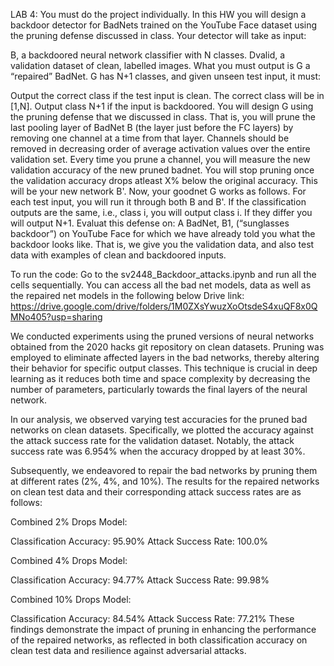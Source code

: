 LAB 4: You must do the project individually. In this HW you will design a backdoor detector for BadNets trained on the YouTube Face dataset using the pruning defense discussed in class. Your detector will take as input:

B, a backdoored neural network classifier with N classes.
Dvalid, a validation dataset of clean, labelled images.
What you must output is G a “repaired” BadNet. G has N+1 classes, and given unseen test input, it must:

Output the correct class if the test input is clean. The correct class will be in [1,N].
Output class N+1 if the input is backdoored. You will design G using the pruning defense that we discussed in class. That is, you will prune the last pooling layer of BadNet B (the layer just before the FC layers) by removing one channel at a time from that layer. Channels should be removed in decreasing order of average activation values over the entire validation set. Every time you prune a channel, you will measure the new validation accuracy of the new pruned badnet. You will stop pruning once the validation accuracy drops atleast X% below the original accuracy. This will be your new network B'. Now, your goodnet G works as follows. For each test input, you will run it through both B and B'. If the classification outputs are the same, i.e., class i, you will output class i. If they differ you will output N+1. Evaluat this defense on:
A BadNet, B1, (“sunglasses backdoor”) on YouTube Face for which we have already told you what the backdoor looks like. That is, we give you the validation data, and also test data with examples of clean and backdoored inputs.

To run the code: Go to the sv2448_Backdoor_attacks.ipynb and run all the cells sequentially. You can access all the bad net models, data as well as the repaired net models in the following below Drive link: https://drive.google.com/drive/folders/1M0ZXsYwuzXoOtsdeS4xuQF8x0QMNo405?usp=sharing

We conducted experiments using the pruned versions of neural networks obtained from the 2020 hacks git repository on clean datasets. Pruning was employed to eliminate affected layers in the bad networks, thereby altering their behavior for specific output classes. This technique is crucial in deep learning as it reduces both time and space complexity by decreasing the number of parameters, particularly towards the final layers of the neural network.

In our analysis, we observed varying test accuracies for the pruned bad networks on clean datasets. Specifically, we plotted the accuracy against the attack success rate for the validation dataset. Notably, the attack success rate was 6.954% when the accuracy dropped by at least 30%.

Subsequently, we endeavored to repair the bad networks by pruning them at different rates (2%, 4%, and 10%). The results for the repaired networks on clean test data and their corresponding attack success rates are as follows:

Combined 2% Drops Model:

Classification Accuracy: 95.90%
Attack Success Rate: 100.0%


Combined 4% Drops Model:

Classification Accuracy: 94.77%
Attack Success Rate: 99.98%


Combined 10% Drops Model:

Classification Accuracy: 84.54%
Attack Success Rate: 77.21%
These findings demonstrate the impact of pruning in enhancing the performance of the repaired networks, as reflected in both classification accuracy on clean test data and resilience against adversarial attacks.


